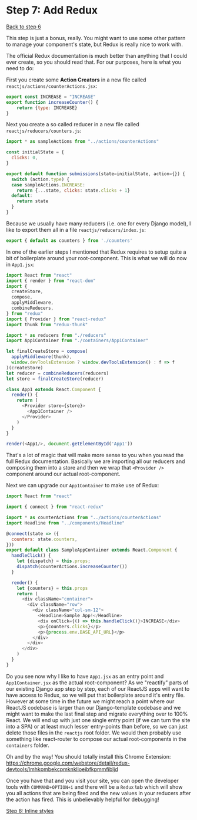 # Step 7: Add Redux

[Back to step 6](https://github.com/mbrochh/django-reactjs-boilerplate/tree/step6_going_to_production)

This step is just a bonus, really. You might want to use some other pattern
to manage your component's state, but Redux is really nice to work with.

The official Redux documentation is much better than anything that I could ever
create, so you should read that. For our purposes, here is what you need to do:

First you create some **Action Creators** in a new file called `reactjs/actions/counterActions.jsx`:

```javascript
export const INCREASE = "INCREASE"
export function increaseCounter() {
    return {type: INCREASE}
}
```

Next you create a so called reducer in a new file called
`reactjs/reducers/counters.js`:

```javascript
import * as sampleActions from "../actions/counterActions"

const initialState = {
  clicks: 0,
}

export default function submissions(state=initialState, action={}) {
  switch (action.type) {
  case sampleActions.INCREASE:
    return {...state, clicks: state.clicks + 1}
  default:
    return state
  }
}
```

Because we usually have many reducers (i.e. one for every Django model),
I like to export them all in a file `reactjs/reducers/index.js`:

```javascript
export { default as counters } from './counters'
```

In one of the earlier steps I mentioned that Redux requires to setup quite
a bit of boilerplate around your root-component. This is what we will do now
in `App1.jsx`:

```javascript
import React from "react"
import { render } from "react-dom"
import {
  createStore,
  compose,
  applyMiddleware,
  combineReducers,
} from "redux"
import { Provider } from "react-redux"
import thunk from "redux-thunk"

import * as reducers from "./reducers"
import App1Container from "./containers/App1Container"

let finalCreateStore = compose(
  applyMiddleware(thunk),
  window.devToolsExtension ? window.devToolsExtension() : f => f
)(createStore)
let reducer = combineReducers(reducers)
let store = finalCreateStore(reducer)

class App1 extends React.Component {
  render() {
    return (
      <Provider store={store}>
        <App1Container />
      </Provider>
    )
  }
}

render(<App1/>, document.getElementById('App1'))
```

That's a lot of magic that will make more sense to you when you read the full
Redux documentation. Basically we are importing all our reducers and composing
them into a store and then we wrap that `<Provider />` component around our
actual root-component.

Next we can upgrade our `App1Container` to make use of Redux:

```javascript
import React from "react"

import { connect } from "react-redux"

import * as counterActions from "../actions/counterActions"
import Headline from "../components/Headline"

@connect(state => ({
  counters: state.counters,
}))
export default class SampleAppContainer extends React.Component {
  handleClick() {
    let {dispatch} = this.props;
    dispatch(counterActions.increaseCounter())
  }

  render() {
    let {counters} = this.props
    return (
      <div className="container">
        <div className="row">
          <div className="col-sm-12">
            <Headline>Sample App!</Headline>
            <div onClick={() => this.handleClick()}>INCREASE</div>
            <p>{counters.clicks}</p>
            <p>{process.env.BASE_API_URL}</p>
          </div>
        </div>
      </div>
    )
  }
}
```

Do you see now why I like to have `App1.jsx` as an entry point and
`App1Container.jsx` as the actual root-component? As we "reactify" parts of
our existing Django app step by step, each of our ReactJS apps will want to have
access to Redux, so we will put that boilerplate around it's entry file. However
at some time in the future we might reach a point where our ReactJS codebase is
larger than our Django-template codebase and we might want to make the last
final step and migrate everything over to 100% React. We will end up with just
one single entry point (if we can turn the site into a SPA) or at least much
lesser entry-points than before, so we can just delete those files in the
`reactjs` root folder. We would then probably use something like react-router
to compose our actual root-components in the `containers` folder.

Oh and by the way! You should totally install this Chrome Extension:
https://chrome.google.com/webstore/detail/redux-devtools/lmhkpmbekcpmknklioeibfkpmmfibljd

Once you have that and you visit your site, you can open the developer tools
with `COMMAND+OPTION+i` and there will be a `Redux` tab which will show you
all actions that are being fired and the new values in your reducers after the
action has fired. This is unbelievably helpful for debugging!

[Step 8: Inline styles](https://github.com/mbrochh/django-reactjs-boilerplate/tree/step8_inline_styles)
